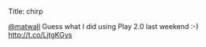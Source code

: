 Title: chirp

<a href="http://twitter.com/matwall">@matwall</a> Guess what I did using Play 2.0 last weekend :-) <a href="http://t.co/LjtgKGys">http://t.co/LjtgKGys</a>
